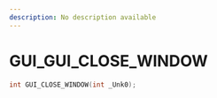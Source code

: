 ```yaml
---
description: No description available 
---
```


# GUI\_GUI_CLOSE_WINDOW

```cpp
int GUI_CLOSE_WINDOW(int _Unk0);
```